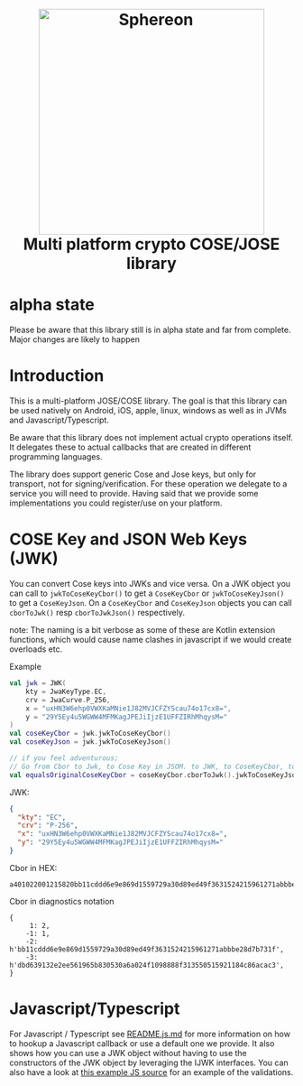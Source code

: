 <!--suppress HtmlDeprecatedAttribute -->
<h1 align="center">
  <br>
<a href="https://www.sphereon.com"><img src="https://sphereon.com/content/themes/sphereon/assets/img/logo.svg" alt="Sphereon" width="400"></a>
  <br>Multi platform crypto COSE/JOSE library
  <br>
</h1>

# alpha state

Please be aware that this library still is in alpha state and far from complete. Major changes are likely to happen

# Introduction

This is a multi-platform JOSE/COSE library. The goal is that this library can be used natively on Android, iOS,
apple, linux, windows as well as in JVMs and Javascript/Typescript.

Be aware that this library does not implement actual crypto operations itself. It delegates these to actual callbacks
that are created in different programming languages.

The library does support generic Cose and Jose keys, but only
for transport, not for signing/verification. For these operation we delegate to a service you will need to provide.
Having said that we provide some implementations you could register/use on your platform.

# COSE Key and JSON Web Keys (JWK)

You can convert Cose keys into JWKs and vice versa. On a JWK object you can call to `jwkToCoseKeyCbor()` to get a `CoseKeyCbor` or
`jwkToCoseKeyJson()` to get a `CoseKeyJson`. On a `CoseKeyCbor` and `CoseKeyJson` objects you can call `cborToJwk()` resp `cborToJwkJson()`
respectively.

note: The naming is a bit verbose as some of these are Kotlin extension functions, which would cause name clashes in javascript if we would create
overloads etc.

Example

```kotlin
val jwk = JWK(
    kty = JwaKeyType.EC,
    crv = JwaCurve.P_256,
    x = "uxHN3W6ehp0VWXKaMNie1J82MVJCFZYScau74o17cx8=",
    y = "29Y5Ey4u5WGWW4MFMKagJPEJiIjzE1UFFZIRhMhqysM="
)
val coseKeyCbor = jwk.jwkToCoseKeyCbor()
val coseKeyJson = jwk.jwkToCoseKeyJson()

// if you feel adventurous; 
// Go from Cbor to Jwk, to Cose Key in JSOM. to JWK, to CoseKeyCbor, to JWK and back to Cbor. The end result should equal the original cbor key
val equalsOriginalCoseKeyCbor = coseKeyCbor.cborToJwk().jwkToCoseKeyJson().jsonToJwk().jwkToCoseKeyCbor().cborToJwk().jwkToCoseKeyCbor()

```

JWK:

```json
{
  "kty": "EC",
  "crv": "P-256",
  "x": "uxHN3W6ehp0VWXKaMNie1J82MVJCFZYScau74o17cx8=",
  "y": "29Y5Ey4u5WGWW4MFMKagJPEJiIjzE1UFFZIRhMhqysM="
}
```

Cbor in HEX:

```text
a401022001215820bb11cddd6e9e869d1559729a30d89ed49f3631524215961271abbbe28d7b731f225820dbd639132e2ee561965b830530a6a024f1098888f313550515921184c86acac3
```

Cbor in diagnostics notation

```text
{
     1: 2,
    -1: 1,
    -2: h'bb11cddd6e9e869d1559729a30d89ed49f3631524215961271abbbe28d7b731f',
    -3: h'dbd639132e2ee561965b830530a6a024f1098888f313550515921184c86acac3',
}
```

# Javascript/Typescript

For Javascript / Typescript see [README.js.md](./README.js.md) for more information on how to hookup a Javascript
callback or use a default one we provide. It also shows how you can use a JWK object without having to use the constructors of the JWK object by
leveraging the IJWK interfaces. You can also have a look
at [this example JS source](./src/jsTest/crypto-x509-example-js/index.js) for an example of the validations.
